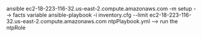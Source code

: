 ansible ec2-18-223-116-32.us-east-2.compute.amazonaws.com -m setup --> facts variable
ansible-playbook -i inventory.cfg --limit ec2-18-223-116-32.us-east-2.compute.amazonaws.com ntpPlaybook.yml --> run the ntpRole

